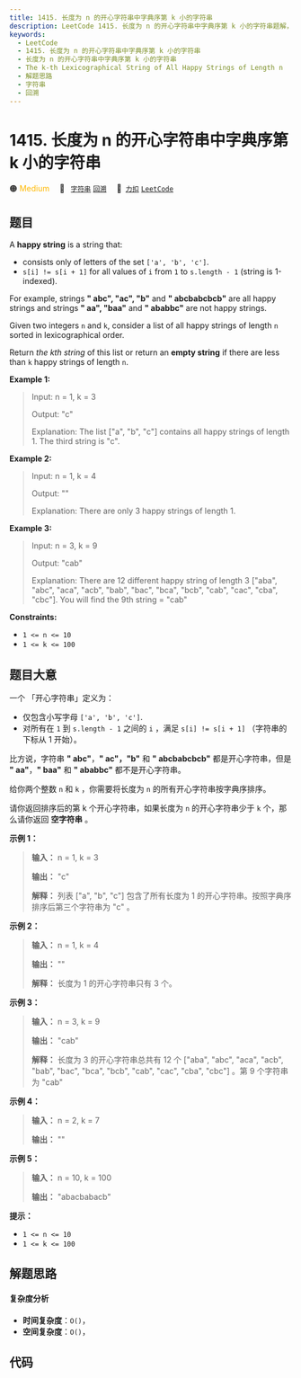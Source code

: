 ```yaml
---
title: 1415. 长度为 n 的开心字符串中字典序第 k 小的字符串
description: LeetCode 1415. 长度为 n 的开心字符串中字典序第 k 小的字符串题解，The k-th Lexicographical String of All Happy Strings of Length n，包含解题思路、复杂度分析以及完整的 JavaScript 代码实现。
keywords:
  - LeetCode
  - 1415. 长度为 n 的开心字符串中字典序第 k 小的字符串
  - 长度为 n 的开心字符串中字典序第 k 小的字符串
  - The k-th Lexicographical String of All Happy Strings of Length n
  - 解题思路
  - 字符串
  - 回溯
---
```


# 1415. 长度为 n 的开心字符串中字典序第 k 小的字符串

🟠 <font color=#ffb800>Medium</font>&emsp; 🔖&ensp; [`字符串`](/tag/string.md) [`回溯`](/tag/backtracking.md)&emsp; 🔗&ensp;[`力扣`](https://leetcode.cn/problems/the-k-th-lexicographical-string-of-all-happy-strings-of-length-n) [`LeetCode`](https://leetcode.com/problems/the-k-th-lexicographical-string-of-all-happy-strings-of-length-n)

## 题目

A **happy string** is a string that:

  * consists only of letters of the set `['a', 'b', 'c']`.
  * `s[i] != s[i + 1]` for all values of `i` from `1` to `s.length - 1` (string is 1-indexed).

For example, strings **" abc", "ac", "b"** and **" abcbabcbcb"** are all happy
strings and strings **" aa", "baa"** and **" ababbc"** are not happy strings.

Given two integers `n` and `k`, consider a list of all happy strings of length
`n` sorted in lexicographical order.

Return _the kth string_ of this list or return an **empty string** if there
are less than `k` happy strings of length `n`.



**Example 1:**

> Input: n = 1, k = 3
> 
> Output: "c"
> 
> Explanation: The list ["a", "b", "c"] contains all happy strings of length 1. The third string is "c".

**Example 2:**

> Input: n = 1, k = 4
> 
> Output: ""
> 
> Explanation: There are only 3 happy strings of length 1.

**Example 3:**

> Input: n = 3, k = 9
> 
> Output: "cab"
> 
> Explanation: There are 12 different happy string of length 3 ["aba", "abc", "aca", "acb", "bab", "bac", "bca", "bcb", "cab", "cac", "cba", "cbc"]. You will find the 9th string = "cab"

**Constraints:**

  * `1 <= n <= 10`
  * `1 <= k <= 100`


## 题目大意

一个 「开心字符串」定义为：

  * 仅包含小写字母 `['a', 'b', 'c']`.
  * 对所有在 `1` 到 `s.length - 1` 之间的 `i` ，满足 `s[i] != s[i + 1]` （字符串的下标从 1 开始）。

比方说，字符串 **" abc"**，**" ac"，"b"** 和 **" abcbabcbcb"** 都是开心字符串，但是 **" aa"**，**"
baa"** 和 **" ababbc"** 都不是开心字符串。

给你两个整数 `n` 和 `k` ，你需要将长度为 `n` 的所有开心字符串按字典序排序。

请你返回排序后的第 k 个开心字符串，如果长度为 `n` 的开心字符串少于 `k` 个，那么请你返回 **空字符串**  。



**示例 1：**

> 
> 
> 
> 
> 
> **输入：** n = 1, k = 3
> 
> **输出：** "c"
> 
> **解释：** 列表 ["a", "b", "c"] 包含了所有长度为 1 的开心字符串。按照字典序排序后第三个字符串为 "c" 。
> 
> 

**示例 2：**

> 
> 
> 
> 
> 
> **输入：** n = 1, k = 4
> 
> **输出：** ""
> 
> **解释：** 长度为 1 的开心字符串只有 3 个。
> 
> 

**示例 3：**

> 
> 
> 
> 
> 
> **输入：** n = 3, k = 9
> 
> **输出：** "cab"
> 
> **解释：** 长度为 3 的开心字符串总共有 12 个 ["aba", "abc", "aca", "acb", "bab", "bac", "bca", "bcb", "cab", "cac", "cba", "cbc"] 。第 9 个字符串为 "cab"
> 
> 

**示例 4：**

> 
> 
> 
> 
> 
> **输入：** n = 2, k = 7
> 
> **输出：** ""
> 
> 

**示例 5：**

> 
> 
> 
> 
> 
> **输入：** n = 10, k = 100
> 
> **输出：** "abacbabacb"
> 
> 



**提示：**

  * `1 <= n <= 10`
  * `1 <= k <= 100`




## 解题思路

#### 复杂度分析

- **时间复杂度**：`O()`，
- **空间复杂度**：`O()`，

## 代码

```javascript

```